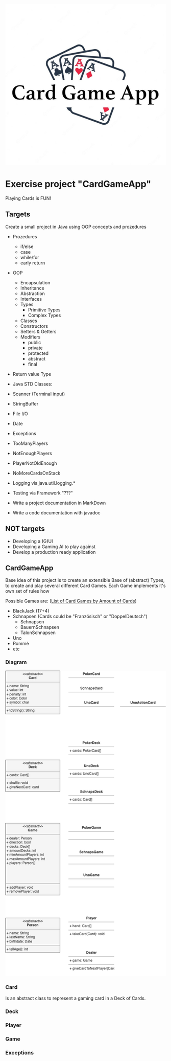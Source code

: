 ![Logo](logo.jpg)

# Exercise project "CardGameApp"
Playing Cards is FUN!

## Targets
Create a small project in Java using OOP concepts and prozedures
- Prozedures
  - if/else
  - case
  - while/for
  - early return
- OOP
  - Encapsulation
  - Inheritance
  - Abstraction
  - Interfaces
  - Types
    - Primitive Types
    - Complex Types
  - Classes
  - Constructors
  - Setters & Getters
  - Modifiers
    - public
    - private 
    - protected
    - abstract
    - final
- Return value Type
- Java STD Classes:
- Scanner (Terminal input)
- StringBuffer
- File I/O
- Date
- Exceptions
- TooManyPlayers
- NotEnoughPlayers
- PlayerNotOldEnough
- NoMoreCardsOnStack


- Logging via java.util.logging.*
- Testing via Framework "???"
- Write a project documentation in MarkDown
- Write a code documentation with javadoc

## NOT targets
- Developing a (G)UI
- Developing a Gaming AI to play against
- Develop a production ready application


## CardGameApp
Base idea of this project is to create an extensible Base of (abstract) Types, to create and play several different Card Games.
Each Game implements it's own set of rules how

Possible Games are: ([List of Card Games by Amount of Cards](https://de.wikipedia.org/wiki/Liste_von_Kartenspielen_nach_Kartenanzahl_geordnet))
- BlackJack (17+4)
- Schnapsen (Cards could be "Französisch" or "DoppelDeutsch")
  - Schnapsen
  - BauernSchnapsen
  - TalonSchnapsen
- Uno
- Rommé
- etc


### Diagram
<!-- insert image here -->
![Diagram](model.png)

### Card
Is an abstract class to represent a gaming card in a Deck of Cards.

### Deck
### Player
### Game
### Exceptions